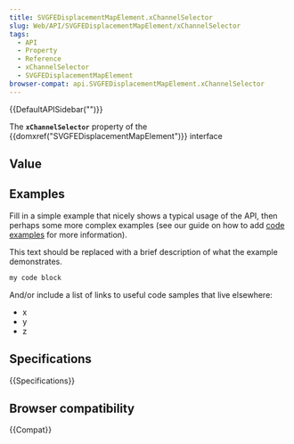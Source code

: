 ```yaml
---
title: SVGFEDisplacementMapElement.xChannelSelector
slug: Web/API/SVGFEDisplacementMapElement/xChannelSelector
tags:
  - API
  - Property
  - Reference
  - xChannelSelector
  - SVGFEDisplacementMapElement
browser-compat: api.SVGFEDisplacementMapElement.xChannelSelector
---
```

{{DefaultAPISidebar("")}}

The **`xChannelSelector`** property of the {{domxref("SVGFEDisplacementMapElement")}} interface 

## Value



## Examples

Fill in a simple example that nicely shows a typical usage of the API, then perhaps some more complex examples (see our guide on how to add [code examples](/en-US/docs/MDN/Contribute/Structures/Code_examples) for more information).

This text should be replaced with a brief description of what the example demonstrates.

```js
my code block
```

And/or include a list of links to useful code samples that live elsewhere:

*   x
*   y
*   z

## Specifications

{{Specifications}}

## Browser compatibility

{{Compat}}


